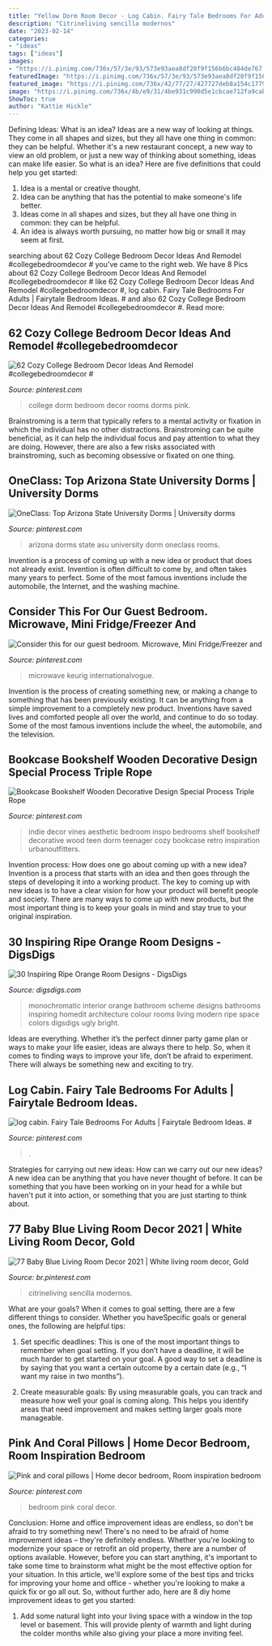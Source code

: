 ```yaml
---
title: "Yellow Dorm Room Decor - Log Cabin. Fairy Tale Bedrooms For Adults"
description: "Citrineliving sencilla modernos"
date: "2023-02-14"
categories:
- "ideas"
tags: ["ideas"]
images:
- "https://i.pinimg.com/736x/57/3e/93/573e93aea8df20f9f156b6bc484de767.jpg"
featuredImage: "https://i.pinimg.com/736x/57/3e/93/573e93aea8df20f9f156b6bc484de767.jpg"
featured_image: "https://i.pinimg.com/736x/42/77/27/427727deb8a154c1779062c9b670f4ce.jpg"
image: "https://i.pinimg.com/736x/4b/e9/31/4be931c990d5e1cbcae712fa9cab7f69.jpg"
ShowToc: true
author: "Kattie Hickle"
---
```



Defining Ideas: What is an idea?
Ideas are a new way of looking at things. They come in all shapes and sizes, but they all have one thing in common: they can be helpful. Whether it's a new restaurant concept, a new way to view an old problem, or just a new way of thinking about something, ideas can make life easier. So what is an idea? Here are five definitions that could help you get started: 
1) Idea is a mental or creative thought.
2) Idea can be anything that has the potential to make someone's life better.
3) Ideas come in all shapes and sizes, but they all have one thing in common: they can be helpful.
4) An idea is always worth pursuing, no matter how big or small it may seem at first.

	

		
searching about 62 Cozy College Bedroom Decor Ideas And Remodel #collegebedroomdecor # you've came to the right web. We have 8 Pics about 62 Cozy College Bedroom Decor Ideas And Remodel #collegebedroomdecor # like 62 Cozy College Bedroom Decor Ideas And Remodel #collegebedroomdecor #, log cabin. Fairy Tale Bedrooms For Adults | Fairytale Bedroom Ideas. # and also 62 Cozy College Bedroom Decor Ideas And Remodel #collegebedroomdecor #. Read more:
		
    
## 62 Cozy College Bedroom Decor Ideas And Remodel #collegebedroomdecor #

<img loading=lazy src="https://i.pinimg.com/736x/c2/f1/69/c2f16933cf02e38a2956a0ee9b4e7ac0.jpg" onerror="this.onerror=null;this.src='https://tse2.mm.bing.net/th?id=OIP.QduVNUtF2Eqr5av_LrMVTgHaJ3&amp;pid=15.1';" alt="62 Cozy College Bedroom Decor Ideas And Remodel #collegebedroomdecor #">

_Source: pinterest.com_

>college dorm bedroom decor rooms dorms pink. 

	

Brainstroming is a term that typically refers to a mental activity or fixation in which the individual has no other distractions. Brainstroming can be quite beneficial, as it can help the individual focus and pay attention to what they are doing. However, there are also a few risks associated with brainstroming, such as becoming obsessive or fixated on one thing.

    
## OneClass: Top Arizona State University Dorms | University Dorms

<img loading=lazy src="https://i.pinimg.com/736x/31/9a/b3/319ab387d50346d736ef327644c265ea.jpg" onerror="this.onerror=null;this.src='https://tse2.mm.bing.net/th?id=OIP.RHMSNATDFwCX9DYTBB9fMwHaLH&amp;pid=15.1';" alt="OneClass: Top Arizona State University Dorms | University dorms">

_Source: pinterest.com_

>arizona dorms state asu university dorm oneclass rooms. 

	

Invention is a process of coming up with a new idea or product that does not already exist. Invention is often difficult to come by, and often takes many years to perfect. Some of the most famous inventions include the automobile, the Internet, and the washing machine.

    
## Consider This For Our Guest Bedroom. Microwave, Mini Fridge/Freezer And

<img loading=lazy src="https://i.pinimg.com/736x/7c/5c/13/7c5c13c688d64b55a5f67ee404a04e70.jpg" onerror="this.onerror=null;this.src='https://tse2.mm.bing.net/th?id=OIP.5cHLkvT5aLncBjFbYZCqZAHaJ4&amp;pid=15.1';" alt="Consider this for our guest bedroom. Microwave, Mini Fridge/Freezer and">

_Source: pinterest.com_

>microwave keurig internationalvogue. 

	

Invention is the process of creating something new, or making a change to something that has been previously existing. It can be anything from a simple improvement to a completely new product. Inventions have saved lives and comforted people all over the world, and continue to do so today. Some of the most famous inventions include the wheel, the automobile, and the television.

    
## Bookcase Bookshelf Wooden Decorative Design Special Process Triple Rope

<img loading=lazy src="https://i.pinimg.com/736x/4b/e9/31/4be931c990d5e1cbcae712fa9cab7f69.jpg" onerror="this.onerror=null;this.src='https://tse2.mm.bing.net/th?id=OIP.gEZw6BefeekpYZi2l2D_7AHaJ4&amp;pid=15.1';" alt="Bookcase Bookshelf Wooden Decorative Design Special Process Triple Rope">

_Source: pinterest.com_

>indie decor vines aesthetic bedroom inspo bedrooms shelf bookshelf decorative wood teen dorm teenager cozy bookcase retro inspiration urbanoutfitters. 

	

Invention process: How does one go about coming up with a new idea?
Invention is a process that starts with an idea and then goes through the steps of developing it into a working product. The key to coming up with new ideas is to have a clear vision for how your product will benefit people and society. There are many ways to come up with new products, but the most important thing is to keep your goals in mind and stay true to your original inspiration.

    
## 30 Inspiring Ripe Orange Room Designs - DigsDigs

<img loading=lazy src="https://www.digsdigs.com/photos/bright-and-inspiring-orange-room-designs-18.jpg" onerror="this.onerror=null;this.src='https://tse2.mm.bing.net/th?id=OIP.7PK3Cf_wPfMezy1qKjPLfAHaJ-&amp;pid=15.1';" alt="30 Inspiring Ripe Orange Room Designs - DigsDigs">

_Source: digsdigs.com_

>monochromatic interior orange bathroom scheme designs bathrooms inspiring homedit architecture colour rooms living modern ripe space colors digsdigs ugly bright. 

	

Ideas are everything. Whether it’s the perfect dinner party game plan or ways to make your life easier, ideas are always there to help. So, when it comes to finding ways to improve your life, don’t be afraid to experiment. There will always be something new and exciting to try.

    
## Log Cabin. Fairy Tale Bedrooms For Adults | Fairytale Bedroom Ideas. #

<img loading=lazy src="https://i.pinimg.com/736x/42/77/27/427727deb8a154c1779062c9b670f4ce.jpg" onerror="this.onerror=null;this.src='https://tse2.mm.bing.net/th?id=OIP.zLFIKWK8631k12oE9zo_UgAAAA&amp;pid=15.1';" alt="log cabin. Fairy Tale Bedrooms For Adults | Fairytale Bedroom Ideas. #">

_Source: pinterest.com_

>. 

	

Strategies for carrying out new ideas: How can we carry out our new ideas?
A new idea can be anything that you have never thought of before. It can be something that you have been working on in your head for a while but haven't put it into action, or something that you are just starting to think about.

    
## 77 Baby Blue Living Room Decor 2021 | White Living Room Decor, Gold

<img loading=lazy src="https://i.pinimg.com/736x/57/3e/93/573e93aea8df20f9f156b6bc484de767.jpg" onerror="this.onerror=null;this.src='https://tse4.mm.bing.net/th?id=OIP.QjTLUoBIVuJIj_hbh6wrQQHaLG&amp;pid=15.1';" alt="77 Baby Blue Living Room Decor 2021 | White living room decor, Gold">

_Source: br.pinterest.com_

>citrineliving sencilla modernos. 

	

What are your goals?
When it comes to goal setting, there are a few different things to consider. Whether you haveSpecific goals or general ones, the following are helpful tips:
1. Set specific deadlines: This is one of the most important things to remember when goal setting. If you don’t have a deadline, it will be much harder to get started on your goal. A good way to set a deadline is by saying that you want a certain outcome by a certain date (e.g., “I want my raise in two months”).

2. Create measurable goals: By using measurable goals, you can track and measure how well your goal is coming along. This helps you identify areas that need improvement and makes setting larger goals more manageable.

    
## Pink And Coral Pillows | Home Decor Bedroom, Room Inspiration Bedroom

<img loading=lazy src="https://i.pinimg.com/736x/2e/b8/cd/2eb8cd9c81a2c847bf9eaf44f99da93d.jpg" onerror="this.onerror=null;this.src='https://tse1.mm.bing.net/th?id=OIP.7mJwjha0_aU7-rx6WBEznAHaK7&amp;pid=15.1';" alt="Pink and coral pillows | Home decor bedroom, Room inspiration bedroom">

_Source: pinterest.com_

>bedroom pink coral decor. 

	

Conclusion: Home and office improvement ideas are endless, so don't be afraid to try something new!
There's no need to be afraid of home improvement ideas – they're definitely endless. Whether you're looking to modernize your space or retrofit an old property, there are a number of options available. However, before you can start anything, it's important to take some time to brainstorm what might be the most effective option for your situation. In this article, we'll explore some of the best tips and tricks for improving your home and office - whether you're looking to make a quick fix or go all out. So, without further ado, here are 8 diy home improvement ideas to get you started: 
1) Add some natural light into your living space with a window in the top level or basement. This will provide plenty of warmth and light during the colder months while also giving your place a more inviting feel.

